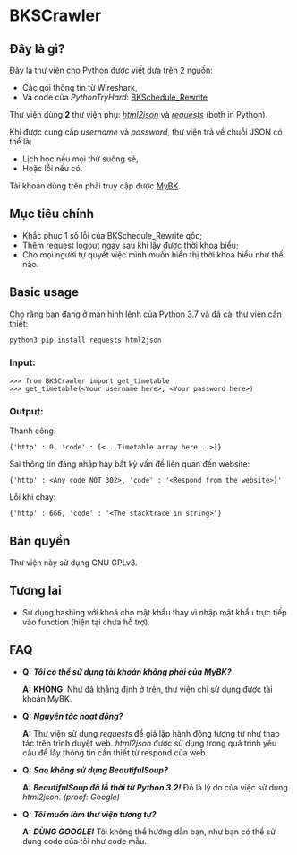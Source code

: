 
# BKSCrawler

## Đây là gì?
 Đây là thư viện cho Python được viết dựa trên 2 nguồn:
  - Các gói thông tin từ Wireshark,
  - Và code của _PythonTryHard_: [BKSchedule_Rewrite](https://github.com/PythonTryHard/BKSchedule_Rewrite)

Thư viện dùng **2** thư viện phụ: [_html2json_](http://pypi.org/project/html2json/) và [_requests_](https://pypi.org/project/requests/) (both in Python).

Khi được cung cấp _username_ và _password_, thư viện trả về chuỗi JSON có thể là:
- Lịch học nếu mọi thứ suông sẻ,
- Hoặc lỗi nếu có.

Tài khoản dùng trên phải truy cập được [MyBK](https://mybk.hcmut.edu.vn).
 
## Mục tiêu chính
- Khắc phục 1 số lỗi của BKSchedule_Rewrite gốc;
- Thêm request logout ngay sau khi lấy được thời khoá biểu;
- Cho mọi người tự quyết việc mình muốn hiển thị thời khoá biểu như thế nào.

## Basic usage
Cho rằng bạn đang ở màn hình lệnh của Python 3.7 và đã cài thư viện cần thiết:

	python3 pip install requests html2json

### Input:

    >>> from BKSCrawler import get_timetable
    >>> get_timetable(<Your username here>, <Your password here>)

### Output:
Thành công:

    {'http' : 0, 'code' : [<...Timetable array here...>]}

Sai thông tin đăng nhập hay bất kỳ vấn đề liên quan đến website:

    {'http' : <Any code NOT 302>, 'code' : '<Respond from the website>}'

Lỗi khi chạy:

    {'http' : 666, 'code' : '<The stacktrace in string>'}

## Bản quyền
Thư viện này sử dụng GNU GPLv3.

## Tương lai
- Sử dụng hashing với khoá cho mật khẩu thay vì nhập mật khẩu trực tiếp vào function (hiện tại chưa hỗ trợ).

## FAQ
-	**Q:** **_Tôi có thể sử dụng tài khoản không phải của MyBK?_**

	**A:** **KHÔNG**. Như đã khẳng định ở trên, thư viện chỉ sử dụng được tài khoản MyBK.
-	**Q:** **_Nguyên tắc hoạt động?_**

	**A:** Thư viện sử dụng _requests_ để giả lập hành động tương tự như thao tác trên trình duyệt web. _html2json_ được sử dụng trong quá trình yêu cầu để lấy thông tin cần thiết từ respond của web.
-	**Q:** **_Sao không sử dụng BeautifulSoup?_**

	**A:** **_BeautifulSoup đã lỗ thời từ Python 3.2!_** Đó là lý do của việc sử dụng _html2json_. _(proof: Google)_
-	**Q:** **_Tôi muốn làm thư viện tương tự?_**

	**A:** **_DÙNG GOOGLE!_** Tôi không thể hướng dẫn bạn, như bạn có thể sử dụng code của tôi như code mẫu.
